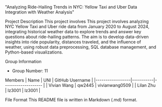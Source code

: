 "Analyzing Ride-Hailing Trends in NYC: Yellow Taxi and Uber Data Integration with Weather Analysis"

 Project Description
This project involves This project involves analyzing NYC Yellow Taxi and Uber ride data from January 2020 to August 2024, integrating historical weather data to explore trends and answer key questions about ride-hailing patterns. The aim is to develop data-driven insights into ride popularity, distances traveled, and the influence of weather, using robust data preprocessing, SQL database management, and Python-based visualizations.

Group Information
- Group Number: 11

Members
| Name             | UNI       | GitHub Username    |
|------------------|-----------|-------------------- |
| Vivian Wang      | qw2445    | vivianwang0509     |
| Lilan Zhu        | lz3001    | lz3001             |


File Format
This README file is written in Markdown (.md) format.


```python

```
